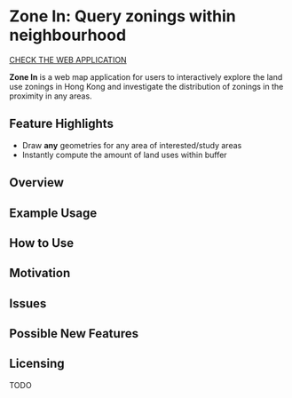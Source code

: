 # Zone In: Query zonings within neighbourhood

[CHECK THE WEB APPLICATION](https://khwong12.github.io/OZP_buffer_stat/)

**Zone In** is a web map application for users to interactively explore the land use zonings in Hong Kong and investigate the distribution of zonings in the proximity in any areas.

## Feature Highlights

- Draw **any** geometries for any area of interested/study areas
- Instantly compute the amount of land uses within buffer

## Overview

## Example Usage

## How to Use

## Motivation

## Issues

## Possible New Features

## Licensing

TODO
